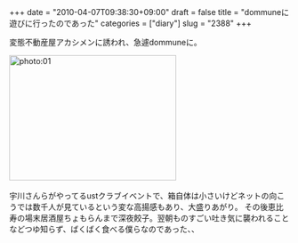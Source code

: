 +++
date = "2010-04-07T09:38:30+09:00"
draft = false
title = "dommuneに遊びに行ったのであった"
categories = ["diary"]
slug = "2388"
+++

変態不動産屋アカシメンに誘われ、急遽dommuneに。
<div align="left"><a href="/images/ameblo/blog_import_4f7a386d00864.jpg"><img src="/images/ameblo/blog_import_4f7a386d00864.jpg" alt="photo:01" width="300" height="225" border="0" /></a></div><br clear="all" />
宇川さんらがやってるustクラブイベントで、箱自体は小さいけどネットの向こうでは数千人が見ているという変な高揚感もあり、大盛りあがり。
その後恵比寿の場末居酒屋ちょもらんまで深夜餃子。翌朝ものすごい吐き気に襲われることなどつゆ知らず、ばくばく食べる僕らなのであった、、
